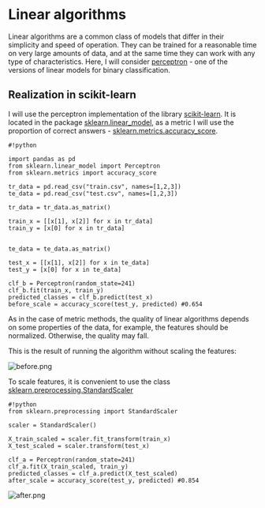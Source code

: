 Linear algorithms
===================

Linear algorithms are a common class of models that differ in their simplicity and speed of operation. They can be trained for a reasonable time on very large amounts of data, and at the same time they can work with any type of characteristics. Here, I will consider [perceptron](https://en.wikipedia.org/wiki/Perceptron) - one of the versions of linear models for binary classification.


Realization in scikit-learn
----------
I will use the perceptron implementation of the library [scikit-learn](http://scikit-learn.org/stable/index.html). 
It is located in the package [sklearn.linear_model](http://scikit-learn.org/stable/modules/classes.html#module-sklearn.linear_model), as a metric I will use the proportion of correct answers - [sklearn.metrics.accuracy_score](http://scikit-learn.org/stable/modules/generated/sklearn.metrics.accuracy_score.html).


```
#!python

import pandas as pd
from sklearn.linear_model import Perceptron
from sklearn.metrics import accuracy_score

tr_data = pd.read_csv("train.csv", names=[1,2,3])
te_data = pd.read_csv("test.csv", names=[1,2,3])

tr_data = tr_data.as_matrix()

train_x = [[x[1], x[2]] for x in tr_data]
train_y = [x[0] for x in tr_data]


te_data = te_data.as_matrix()

test_x = [[x[1], x[2]] for x in te_data]
test_y = [x[0] for x in te_data]

clf_b = Perceptron(random_state=241)
clf_b.fit(train_x, train_y)
predicted_classes = clf_b.predict(test_x)
before_scale = accuracy_score(test_y, predicted) #0.654
```


  As in the case of metric methods, the quality of linear algorithms depends on some properties of the data, for example, the features should be normalized. Otherwise, the quality may fall.


This is the result of running the algorithm without scaling the features:

![before.png](https://bitbucket.org/repo/8zzjnb9/images/2235346511-before.png)

To scale features, it is convenient to use the class [sklearn.preprocessing.StandardScaler](http://scikit-learn.org/stable/modules/generated/sklearn.preprocessing.StandardScaler.html)


```
#!python
from sklearn.preprocessing import StandardScaler

scaler = StandardScaler()

X_train_scaled = scaler.fit_transform(train_x)
X_test_scaled = scaler.transform(test_x)

clf_a = Perceptron(random_state=241)
clf_a.fit(X_train_scaled, train_y)
predicted_classes = clf_a.predict(X_test_scaled)
after_scale = accuracy_score(test_y, predicted) #0.854

```


![after.png](https://bitbucket.org/repo/8zzjnb9/images/3976231038-after.png)